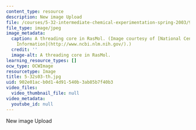 ```yaml
---
content_type: resource
description: New image Upload
file: /courses/5-32-intermediate-chemical-experimentation-spring-2003/902e01acb0d14d91540b3ab85b7f40b3_5-32s03-th.jpg
file_type: image/jpeg
image_metadata:
  caption: A threading core in RasMol. (Image courtesy of [National Center for Biotechnology
    Information](http://www.ncbi.nlm.nih.gov/).)
  credit: ''
  image-alt: A threading core in RasMol.
learning_resource_types: []
ocw_type: OCWImage
resourcetype: Image
title: 5-32s03-th.jpg
uid: 902e01ac-b0d1-4d91-540b-3ab85b7f40b3
video_files:
  video_thumbnail_file: null
video_metadata:
  youtube_id: null
---
```

New image Upload

